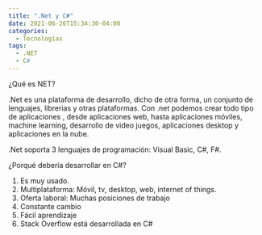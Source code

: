 ```yaml
---
title: ".Net y C#"
date: 2021-06-26T15:34:30-04:00
categories:
  - Tecnologías
tags:
  - .NET
  - C#
---
```

¿Qué es NET? 

.Net es una plataforma de desarrollo, dicho de otra forma, un conjunto de lenguajes, librerias y otras plataformas. 
Con .net podemos crear todo tipo de aplicaciones , desde aplicaciones web, hasta aplicaciones móviles, machine learning, desarrollo de video juegos, aplicaciones desktop y aplicaciones en la nube.
 
.Net soporta 3 lenguajes de programación: Visual Basic, C#, F#.

¿Porqué debería desarrollar en C#?
1. Es muy usado.
2. Multiplataforma: Móvil, tv, desktop, web, internet of things.
3. Oferta laboral: Muchas posiciones de trabajo 
4. Constante cambio
5. Fácil aprendizaje
6. Stack Overflow está desarrollada en C#
